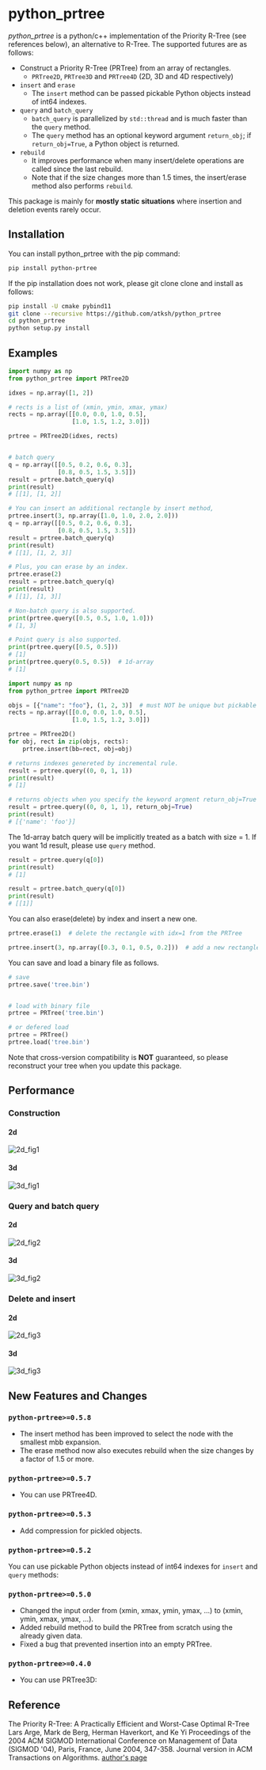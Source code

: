 # python_prtree

_python_prtree_ is a python/c++ implementation of the Priority R-Tree (see references below), an alternative to R-Tree. The supported futures are as follows:

- Construct a Priority R-Tree (PRTree) from an array of rectangles.
  - `PRTree2D`, `PRTree3D` and `PRTree4D` (2D, 3D and 4D respectively)
- `insert` and `erase`
  - The `insert` method can be passed pickable Python objects instead of int64 indexes.
- `query` and `batch_query`
  - `batch_query` is parallelized by `std::thread` and is much faster than the `query` method.
  - The `query` method has an optional keyword argument `return_obj`; if `return_obj=True`, a Python object is returned.
- `rebuild`
  - It improves performance when many insert/delete operations are called since the last rebuild.
  - Note that if the size changes more than 1.5 times, the insert/erase method also performs `rebuild`.

This package is mainly for **mostly static situations** where insertion and deletion events rarely occur.

## Installation

You can install python_prtree with the pip command:

```bash
pip install python-prtree
```

If the pip installation does not work, please git clone clone and install as follows:

```bash
pip install -U cmake pybind11
git clone --recursive https://github.com/atksh/python_prtree
cd python_prtree
python setup.py install
```

## Examples

```python
import numpy as np
from python_prtree import PRTree2D

idxes = np.array([1, 2])

# rects is a list of (xmin, ymin, xmax, ymax)
rects = np.array([[0.0, 0.0, 1.0, 0.5],
                  [1.0, 1.5, 1.2, 3.0]])

prtree = PRTree2D(idxes, rects)


# batch query
q = np.array([[0.5, 0.2, 0.6, 0.3],
              [0.8, 0.5, 1.5, 3.5]])
result = prtree.batch_query(q)
print(result)
# [[1], [1, 2]]

# You can insert an additional rectangle by insert method,
prtree.insert(3, np.array([1.0, 1.0, 2.0, 2.0]))
q = np.array([[0.5, 0.2, 0.6, 0.3],
              [0.8, 0.5, 1.5, 3.5]])
result = prtree.batch_query(q)
print(result)
# [[1], [1, 2, 3]]

# Plus, you can erase by an index.
prtree.erase(2)
result = prtree.batch_query(q)
print(result)
# [[1], [1, 3]]

# Non-batch query is also supported.
print(prtree.query([0.5, 0.5, 1.0, 1.0]))
# [1, 3]

# Point query is also supported.
print(prtree.query([0.5, 0.5]))
# [1]
print(prtree.query(0.5, 0.5))  # 1d-array
# [1]
```

```python
import numpy as np
from python_prtree import PRTree2D

objs = [{"name": "foo"}, (1, 2, 3)]  # must NOT be unique but pickable
rects = np.array([[0.0, 0.0, 1.0, 0.5],
                  [1.0, 1.5, 1.2, 3.0]])

prtree = PRTree2D()
for obj, rect in zip(objs, rects):
    prtree.insert(bb=rect, obj=obj)

# returns indexes genereted by incremental rule.
result = prtree.query((0, 0, 1, 1))
print(result)
# [1]

# returns objects when you specify the keyword argment return_obj=True
result = prtree.query((0, 0, 1, 1), return_obj=True)
print(result)
# [{'name': 'foo'}]
```

The 1d-array batch query will be implicitly treated as a batch with size = 1.
If you want 1d result, please use `query` method.

```python
result = prtree.query(q[0])
print(result)
# [1]

result = prtree.batch_query(q[0])
print(result)
# [[1]]
```

You can also erase(delete) by index and insert a new one.

```python
prtree.erase(1)  # delete the rectangle with idx=1 from the PRTree

prtree.insert(3, np.array([0.3, 0.1, 0.5, 0.2]))  # add a new rectangle to the PRTree
```

You can save and load a binary file as follows.

```python
# save
prtree.save('tree.bin')


# load with binary file
prtree = PRTree('tree.bin')

# or defered load
prtree = PRTree()
prtree.load('tree.bin')
```

Note that cross-version compatibility is **NOT** guaranteed, so please reconstruct your tree when you update this package.

## Performance

### Construction

#### 2d

![2d_fig1](https://raw.githubusercontent.com/atksh/python_prtree/main/docs/images/2d_fig1.png)

#### 3d

![3d_fig1](https://raw.githubusercontent.com/atksh/python_prtree/main/docs/images/3d_fig1.png)

### Query and batch query

#### 2d

![2d_fig2](https://raw.githubusercontent.com/atksh/python_prtree/main/docs/images/2d_fig2.png)

#### 3d

![3d_fig2](https://raw.githubusercontent.com/atksh/python_prtree/main/docs/images/3d_fig2.png)

### Delete and insert

#### 2d

![2d_fig3](https://raw.githubusercontent.com/atksh/python_prtree/main/docs/images/2d_fig3.png)

#### 3d

![3d_fig3](https://raw.githubusercontent.com/atksh/python_prtree/main/docs/images/3d_fig3.png)

## New Features and Changes

### `python-prtree>=0.5.8`

- The insert method has been improved to select the node with the smallest mbb expansion.
- The erase method now also executes rebuild when the size changes by a factor of 1.5 or more.

### `python-prtree>=0.5.7`

- You can use PRTree4D.

### `python-prtree>=0.5.3`

- Add compression for pickled objects.

### `python-prtree>=0.5.2`

You can use pickable Python objects instead of int64 indexes for `insert` and `query` methods:

### `python-prtree>=0.5.0`

- Changed the input order from (xmin, xmax, ymin, ymax, ...) to (xmin, ymin, xmax, ymax, ...).
- Added rebuild method to build the PRTree from scratch using the already given data.
- Fixed a bug that prevented insertion into an empty PRTree.

### `python-prtree>=0.4.0`

- You can use PRTree3D:

## Reference

The Priority R-Tree: A Practically Efficient and Worst-Case Optimal R-Tree
Lars Arge, Mark de Berg, Herman Haverkort, and Ke Yi
Proceedings of the 2004 ACM SIGMOD International Conference on Management of Data (SIGMOD '04), Paris, France, June 2004, 347-358. Journal version in ACM Transactions on Algorithms.
[author's page](https://www.cse.ust.hk/~yike/prtree/)

